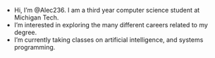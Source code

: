 + Hi, I’m @Alec236. I am a third year computer science student at Michigan Tech.
+ I’m interested in exploring the many different careers related to my degree.
+ I’m currently taking classes on artificial intelligence, and systems programming.


<!---
Alec236/Alec236 is a ✨ special ✨ repository because its `README.md` (this file) appears on your GitHub profile.
You can click the Preview link to take a look at your changes.
--->
